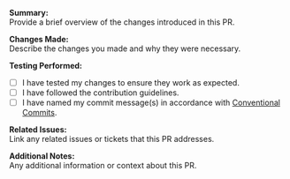 **Summary:**  
Provide a brief overview of the changes introduced in this PR.

**Changes Made:**  
Describe the changes you made and why they were necessary.

**Testing Performed:**

- [ ] I have tested my changes to ensure they work as expected.
- [ ] I have followed the contribution guidelines.
- [ ] I have named my commit message(s) in accordance with [Conventional Commits](https://www.conventionalcommits.org/en/v1.0.0/).

**Related Issues:**  
Link any related issues or tickets that this PR addresses.

**Additional Notes:**  
Any additional information or context about this PR.

